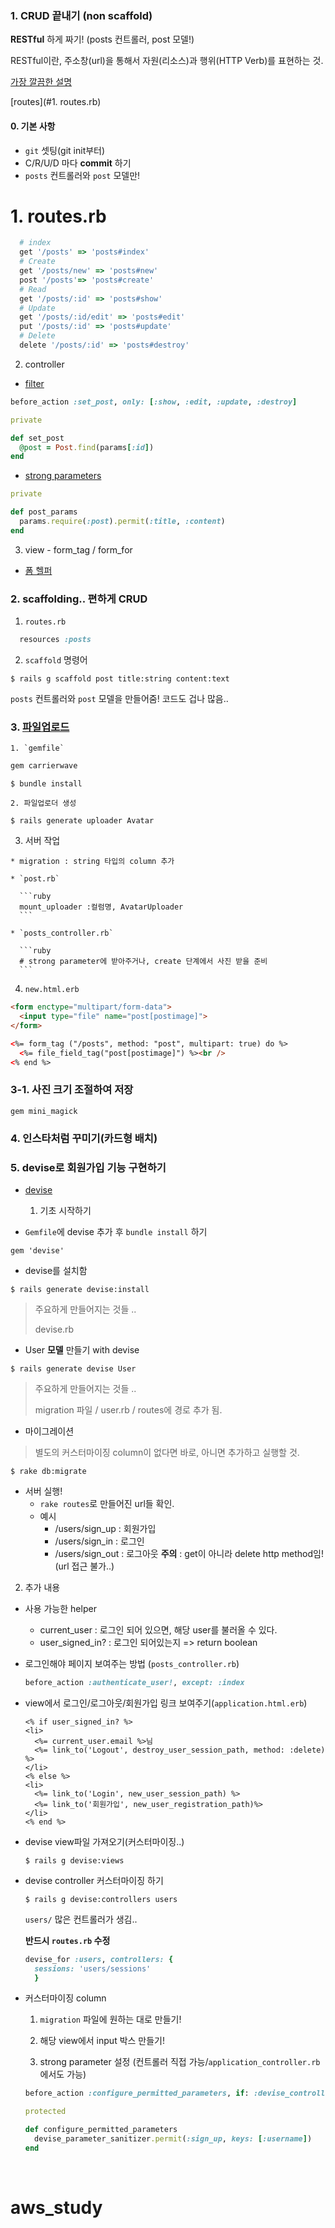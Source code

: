 ### 1. CRUD 끝내기 (non scaffold)

**RESTful** 하게 짜기! (posts 컨트롤러, post 모델!)

RESTful이란, 주소창(url)을 통해서 자원(리소스)과 행위(HTTP Verb)를 표현하는 것.

[가장 깔끔한 설명](http://meetup.toast.com/posts/92)

[routes](#1. routes.rb)

#### 0. 기본 사항

 - `git` 셋팅(git init부터)
 - C/R/U/D 마다 **commit** 하기
 - `posts` 컨트롤러와 `post` 모델만!

# 1. routes.rb

```ruby
  # index
  get '/posts' => 'posts#index'
  # Create
  get '/posts/new' => 'posts#new'
  post '/posts'=> 'posts#create'
  # Read
  get '/posts/:id' => 'posts#show'
  # Update
  get '/posts/:id/edit' => 'posts#edit'
  put '/posts/:id' => 'posts#update'
  # Delete
  delete '/posts/:id' => 'posts#destroy'
```

2. controller

  * [filter](http://guides.rorlab.org/action_controller_overview.html#%ED%95%84%ED%84%B0)

  ```ruby
  before_action :set_post, only: [:show, :edit, :update, :destroy]

  private

  def set_post
    @post = Post.find(params[:id])
  end
  ```

  * [strong parameters](http://guides.rorlab.org/action_controller_overview.html#strong-parameters)

  ```ruby
  private

  def post_params
    params.require(:post).permit(:title, :content)
  end
  ```

3. view - form_tag / form_for
  * [폼 헬퍼](http://guides.rorlab.org/form_helpers.html)

### 2. scaffolding.. 편하게 CRUD

1. `routes.rb`

```ruby
  resources :posts
```

2. `scaffold` 명령어

```console
$ rails g scaffold post title:string content:text
```

`posts` 컨트롤러와 `post` 모델을 만들어줌! 코드도 겁나 많음..


### 3. [파일업로드](https://github.com/carrierwaveuploader/carrierwave)

    1. `gemfile`

  ```ruby
  gem carrierwave
  ```

  ```console
  $ bundle install
  ```
    2. 파일업로더 생성

  ```console
  $ rails generate uploader Avatar
  ```

  3. 서버 작업

    * migration : string 타입의 column 추가

    * `post.rb`

      ```ruby
      mount_uploader :컬럼명, AvatarUploader
      ```

    * `posts_controller.rb`

      ```ruby
      # strong parameter에 받아주거나, create 단계에서 사진 받을 준비
      ```

  4. `new.html.erb`

  ```html
  <form enctype="multipart/form-data">
    <input type="file" name="post[postimage]">
  </form>

  <%= form_tag ("/posts", method: "post", multipart: true) do %>
    <%= file_field_tag("post[postimage]") %><br />
  <% end %>
  ```

### 3-1. 사진 크기 조절하여 저장

  `gem mini_magick`

### 4. 인스타처럼 꾸미기(카드형 배치)


### 5. devise로 회원가입 기능 구현하기

  * [devise](https://github.com/plataformatec/devise)

    1. 기초 시작하기

  - `Gemfile`에 devise 추가 후 `bundle install` 하기

  ```
  gem 'devise'
  ```

  - devise를 설치함

  ```console
  $ rails generate devise:install
  ```

> 주요하게 만들어지는 것들 ..
>
> devise.rb

  - User **모델** 만들기 with devise

  ```console
  $ rails generate devise User
  ```

  > 주요하게 만들어지는 것들 ..
  >
  > migration 파일 / user.rb  / routes에 경로 추가 됨.

* 마이그레이션

> 별도의 커스터마이징 column이 없다면 바로, 아니면 추가하고 실행할 것.

```console
$ rake db:migrate
```

* 서버 실행!
  * `rake routes`로 만들어진 url들 확인.
  * 예시
    *  /users/sign_up : 회원가입
    *  /users/sign_in : 로그인
    *  /users/sign_out : 로그아웃
      **주의** : get이 아니라 delete http method임! (url 접근 불가..)

2. 추가 내용

* 사용 가능한 helper

  * current_user : 로그인 되어 있으면, 해당 user를 불러올 수 있다.
  * user_signed_in? : 로그인 되어있는지 => return boolean

* 로그인해야 페이지 보여주는 방법 (`posts_controller.rb`)

  ```ruby
  before_action :authenticate_user!, except: :index
  ```

* view에서 로그인/로그아웃/회원가입 링크 보여주기(`application.html.erb`)

  ```erb
  <% if user_signed_in? %>
  <li>
    <%= current_user.email %>님
    <%= link_to('Logout', destroy_user_session_path, method: :delete) %>
  </li>
  <% else %>
  <li>
    <%= link_to('Login', new_user_session_path) %>
    <%= link_to('회원가입', new_user_registration_path)%>
  </li>
  <% end %>
  ```

* devise view파일 가져오기(커스터마이징..)

  ```console
  $ rails g devise:views
  ```

* devise controller 커스터마이징 하기

  ```console
  $ rails g devise:controllers users
  ```

  `users/` 많은 컨트롤러가 생김..

  **반드시 `routes.rb` 수정**

  ```ruby
  devise_for :users, controllers: {
    sessions: 'users/sessions'
    }
  ```

* 커스터마이징 column

  1) `migration` 파일에 원하는 대로 만들기!

  2)  해당 view에서 input 박스 만들기!

  3) strong parameter 설정 (컨트롤러 직접 가능/`application_controller.rb`에서도 가능)

  ```ruby
  before_action :configure_permitted_parameters, if: :devise_controller?

  protected

  def configure_permitted_parameters
    devise_parameter_sanitizer.permit(:sign_up, keys: [:username])
  end
  ```

  ​
# aws_study
